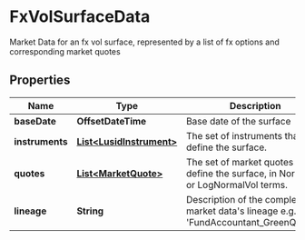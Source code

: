 

# FxVolSurfaceData

Market Data for an fx vol surface, represented by a list of fx options and corresponding market quotes

## Properties

| Name | Type | Description | Notes |
|------------ | ------------- | ------------- | -------------|
|**baseDate** | **OffsetDateTime** | Base date of the surface |  |
|**instruments** | [**List&lt;LusidInstrument&gt;**](LusidInstrument.md) | The set of instruments that define the surface. |  |
|**quotes** | [**List&lt;MarketQuote&gt;**](MarketQuote.md) | The set of market quotes that define the surface, in NormalVol or LogNormalVol terms. |  |
|**lineage** | **String** | Description of the complex market data&#39;s lineage e.g. &#39;FundAccountant_GreenQuality&#39;. |  [optional] |




